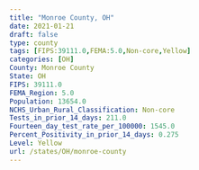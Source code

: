 ```yaml
---
title: "Monroe County, OH"
date: 2021-01-21
draft: false
type: county
tags: [FIPS:39111.0,FEMA:5.0,Non-core,Yellow]
categories: [OH]
County: Monroe County
State: OH
FIPS: 39111.0
FEMA_Region: 5.0
Population: 13654.0
NCHS_Urban_Rural_Classification: Non-core
Tests_in_prior_14_days: 211.0
Fourteen_day_test_rate_per_100000: 1545.0
Percent_Positivity_in_prior_14_days: 0.275
Level: Yellow
url: /states/OH/monroe-county
---
```



